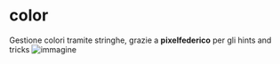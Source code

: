 # color
Gestione colori tramite stringhe, grazie a **pixelfederico** per gli hints and tricks
![immagine](https://github.com/user-attachments/assets/caac581c-7864-4b4e-8c15-a32b9b723224)
